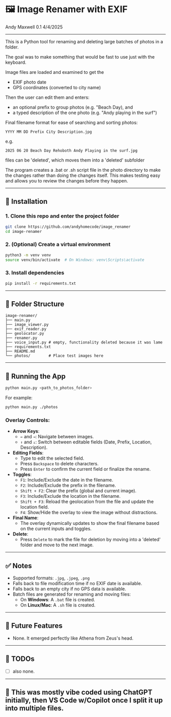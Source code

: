 # 🖼️ Image Renamer with EXIF
Andy Maxwell 
0.1 4/4/2025

---

This is a Python tool for renaming and deleting large batches of photos in a folder.

The goal was to make something that would be fast to use just with the keyboard.

Image files are loaded and examined to get the 

- EXIF photo date
- GPS coordinates (converted to city name)

Then the user can edit them and enters: 
- an optional prefix to group photos (e.g. "Beach Day), and
- a typed description of the one photo (e.g. "Andy playing in the surf")

Final filename format for ease of searching and sorting photos:

`YYYY MM DD Prefix City Description.jpg`

e.g.

`2025 06 20 Beach Day Rehoboth Andy Playing in the surf.jpg`

files can be 'deleted', which moves them into a 'deleted' subfolder

The program creates a .bat or .sh script file in the photo directory to make the changes rather than doing the changes itself.  This makes testing easy and allows you to review the changes before they happen.

---

## 🔧 Installation

### 1. Clone this repo and enter the project folder

```bash
git clone https://github.com/andyhomecode/image_renamer
cd image-renamer
```

### 2. (Optional) Create a virtual environment

```bash
python3 -m venv venv
source venv/bin/activate  # On Windows: venv\Scripts\activate
```

### 3. Install dependencies

```bash
pip install -r requirements.txt
```
---

## 📁 Folder Structure

```
image-renamer/
├── main.py
├── image_viewer.py
├── exif_reader.py
├── geolocator.py
├── renamer.py
├── voice_input.py # empty, functionality deleted because it was lame
├── requirements.txt
├── README.md
└── photos/        # Place test images here
```

---

## 🚀 Running the App

```bash
python main.py <path_to_photos_folder>
```

For example:

```bash
python main.py ./photos
```

### Overlay Controls:
- **Arrow Keys**:
  - `←` and `→`: Navigate between images.
  - `↑` and `↓`: Switch between editable fields (Date, Prefix, Location, Description).
- **Editing Fields**:
  - Type to edit the selected field.
  - Press `Backspace` to delete characters.
  - Press `Enter` to confirm the current field or finalize the rename.
- **Toggles**:
  - `F1`: Include/Exclude the date in the filename.
  - `F2`: Include/Exclude the prefix in the filename.
  - `Shift + F2`: Clear the prefix (global and current image).
  - `F3`: Include/Exclude the location in the filename.
  - `Shift + F3`: Reload the geolocation from the file and update the location field.
  - `F4`: Show/Hide the overlay to view the image without distractions.
- **Final Name**:
  - The overlay dynamically updates to show the final filename based on the current inputs and toggles.
- **Delete**:
  - Press `Delete` to mark the file for deletion by moving into a 'deleted' folder and move to the next image.

---

## ✅ Notes

- Supported formats: `.jpg`, `.jpeg`, `.png`
- Falls back to file modification time if no EXIF date is available.
- Falls back to an empty city if no GPS data is available.
- Batch files are generated for renaming and moving files:
  - On **Windows**: A `.bat` file is created.
  - On **Linux/Mac**: A `.sh` file is created.

---

## 📌 Future Features

- None. It emerged perfectly like Athena from Zeus's head.

---

## 📌 TODOs

- [ ] also none.

---

## 🤖 This was mostly vibe coded using ChatGPT initially, then VS Code w/Copilot once I split it up into multiple files.
